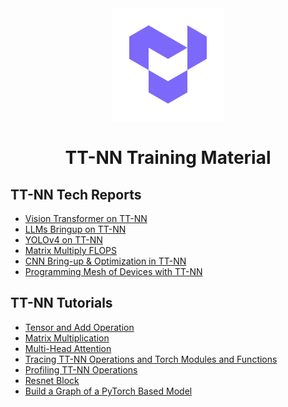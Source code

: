 <div align="center">

<img src="https://github.com/tenstorrent/tt-metal/blob/main/docs/source/common/images/favicon.png" width="180" height="180" />

<h1>

TT-NN Training Material

</h1>
</div>

## TT-NN Tech Reports
- [Vision Transformer on TT-NN](https://github.com/tenstorrent/tt-metal/blob/main/tech_reports/ViT-TTNN/vit.md)
- [LLMs Bringup on TT-NN](https://github.com/tenstorrent/tt-metal/blob/main/tech_reports/LLMs/llms.md)
- [YOLOv4 on TT-NN](https://github.com/tenstorrent/tt-metal/blob/main/tech_reports/YoloV4-TTNN/yolov4.md)
- [Matrix Multiply FLOPS](https://github.com/tenstorrent/tt-metal/blob/main/tech_reports/GEMM_FLOPS/GEMM_FLOPS.md)
- [CNN Bring-up & Optimization in TT-NN](https://github.com/tenstorrent/tt-metal/blob/main/tech_reports/CNNs/cnn_optimizations.md)
- [Programming Mesh of Devices with TT-NN](https://github.com/tenstorrent/tt-metal/blob/main/tech_reports/Programming_Mesh_of_Devices/Programming_Mesh_of_Devices_with_TT-NN.md)

## TT-NN Tutorials
- [Tensor and Add Operation](https://github.com/tenstorrent/tt-metal/blob/main/ttnn/tutorials/001.ipynb)
- [Matrix Multiplication](https://github.com/tenstorrent/tt-metal/blob/main/ttnn/tutorials/002.ipynb)
- [Multi-Head Attention](https://github.com/tenstorrent/tt-metal/blob/main/ttnn/tutorials/003.ipynb)
- [Tracing TT-NN Operations and Torch Modules and Functions](https://github.com/tenstorrent/tt-metal/blob/main/ttnn/tutorials/004.ipynb)
- [Profiling TT-NN Operations](https://github.com/tenstorrent/tt-metal/blob/main/ttnn/tutorials/005.ipynb)
- [Resnet Block](https://github.com/tenstorrent/tt-metal/blob/main/ttnn/tutorials/006.ipynb)
- [Build a Graph of a PyTorch Based Model](https://github.com/tenstorrent/tt-metal/blob/main/ttnn/tutorials/007.ipynb)
